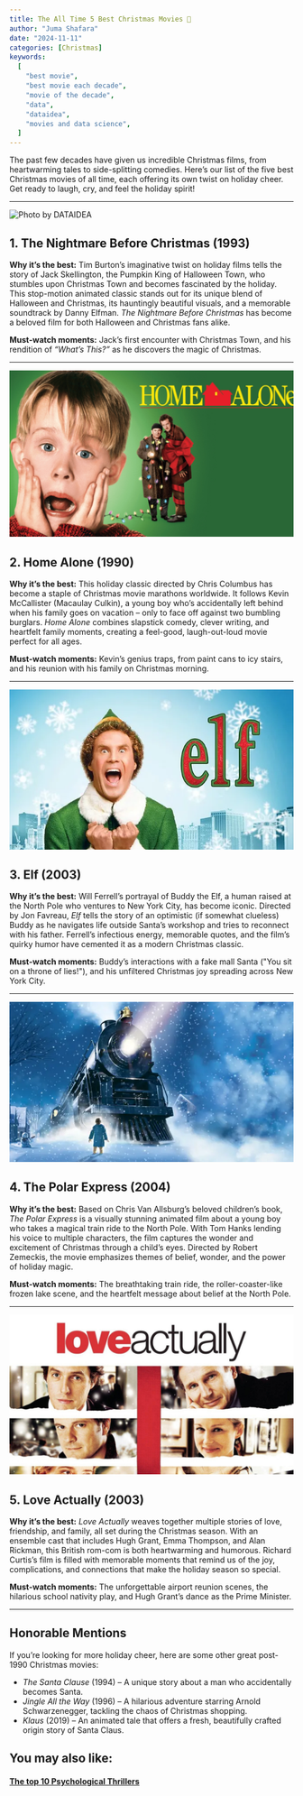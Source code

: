 ```yaml
---
title: The All Time 5 Best Christmas Movies 🎄
author: "Juma Shafara"
date: "2024-11-11"
categories: [Christmas]
keywords:
  [
    "best movie",
    "best movie each decade",
    "movie of the decade",
    "data",
    "dataidea",
    "movies and data science",
  ]
---
```


The past few decades have given us incredible Christmas films, from heartwarming tales to side-splitting comedies. Here’s our list of the five best Christmas movies of all time, each offering its own twist on holiday cheer. Get ready to laugh, cry, and feel the holiday spirit!

---

![Photo by DATAIDEA](./nightmare.avif)

## 1. **The Nightmare Before Christmas** (1993)

**Why it’s the best:** Tim Burton’s imaginative twist on holiday films tells the story of Jack Skellington, the Pumpkin King of Halloween Town, who stumbles upon Christmas Town and becomes fascinated by the holiday. This stop-motion animated classic stands out for its unique blend of Halloween and Christmas, its hauntingly beautiful visuals, and a memorable soundtrack by Danny Elfman. _The Nightmare Before Christmas_ has become a beloved film for both Halloween and Christmas fans alike.

**Must-watch moments:** Jack’s first encounter with Christmas Town, and his rendition of _“What’s This?”_ as he discovers the magic of Christmas.

---

![Photo by DATAIDEA](./home_alone.jpeg)

## 2. **Home Alone** (1990)

**Why it’s the best:** This holiday classic directed by Chris Columbus has become a staple of Christmas movie marathons worldwide. It follows Kevin McCallister (Macaulay Culkin), a young boy who’s accidentally left behind when his family goes on vacation – only to face off against two bumbling burglars. _Home Alone_ combines slapstick comedy, clever writing, and heartfelt family moments, creating a feel-good, laugh-out-loud movie perfect for all ages.

**Must-watch moments:** Kevin’s genius traps, from paint cans to icy stairs, and his reunion with his family on Christmas morning.

---

![Photo by DATAIDEA](./elf.webp)

## 3. **Elf** (2003)

**Why it’s the best:** Will Ferrell’s portrayal of Buddy the Elf, a human raised at the North Pole who ventures to New York City, has become iconic. Directed by Jon Favreau, _Elf_ tells the story of an optimistic (if somewhat clueless) Buddy as he navigates life outside Santa’s workshop and tries to reconnect with his father. Ferrell’s infectious energy, memorable quotes, and the film’s quirky humor have cemented it as a modern Christmas classic.

**Must-watch moments:** Buddy’s interactions with a fake mall Santa ("You sit on a throne of lies!"), and his unfiltered Christmas joy spreading across New York City.

<script async src="https://pagead2.googlesyndication.com/pagead/js/adsbygoogle.js?client=ca-pub-8076040302380238"
     crossorigin="anonymous"></script>

<ins class="adsbygoogle"
     style="display:block; text-align:center;"
     data-ad-layout="in-article"
     data-ad-format="fluid"
     data-ad-client="ca-pub-8076040302380238"
     data-ad-slot="8693891310"></ins>

<script>
     (adsbygoogle = window.adsbygoogle || []).push({});
</script>

---

![Photo by DATAIDEA](./polar_express.webp)

## 4. **The Polar Express** (2004)

**Why it’s the best:** Based on Chris Van Allsburg’s beloved children’s book, _The Polar Express_ is a visually stunning animated film about a young boy who takes a magical train ride to the North Pole. With Tom Hanks lending his voice to multiple characters, the film captures the wonder and excitement of Christmas through a child’s eyes. Directed by Robert Zemeckis, the movie emphasizes themes of belief, wonder, and the power of holiday magic.

**Must-watch moments:** The breathtaking train ride, the roller-coaster-like frozen lake scene, and the heartfelt message about belief at the North Pole.

---

![Photo by DATAIDEA](./love_actually.jpeg)

## 5. **Love Actually** (2003)

**Why it’s the best:** _Love Actually_ weaves together multiple stories of love, friendship, and family, all set during the Christmas season. With an ensemble cast that includes Hugh Grant, Emma Thompson, and Alan Rickman, this British rom-com is both heartwarming and humorous. Richard Curtis’s film is filled with memorable moments that remind us of the joy, complications, and connections that make the holiday season so special.

**Must-watch moments:** The unforgettable airport reunion scenes, the hilarious school nativity play, and Hugh Grant’s dance as the Prime Minister.

---

## Honorable Mentions

If you’re looking for more holiday cheer, here are some other great post-1990 Christmas movies:

- _The Santa Clause_ (1994) – A unique story about a man who accidentally becomes Santa.
- _Jingle All the Way_ (1996) – A hilarious adventure starring Arnold Schwarzenegger, tackling the chaos of Christmas shopping.
- _Klaus_ (2019) – An animated tale that offers a fresh, beautifully crafted origin story of Santa Claus.

<script async src="https://pagead2.googlesyndication.com/pagead/js/adsbygoogle.js?client=ca-pub-8076040302380238"
     crossorigin="anonymous"></script>

<ins class="adsbygoogle"
     style="display:block; text-align:center;"
     data-ad-layout="in-article"
     data-ad-format="fluid"
     data-ad-client="ca-pub-8076040302380238"
     data-ad-slot="8693891310"></ins>

<script>
     (adsbygoogle = window.adsbygoogle || []).push({});
</script>


<div class="p-3">
<h2>You may also like:</h2>
<a href="/posts/2024/the-to-10-psychological-thrillers/">
<h4>The top 10 Psychological Thrillers</h4>
</a>
</div>
